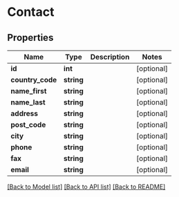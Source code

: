 # Contact

## Properties
Name | Type | Description | Notes
------------ | ------------- | ------------- | -------------
**id** | **int** |  | [optional] 
**country_code** | **string** |  | [optional] 
**name_first** | **string** |  | [optional] 
**name_last** | **string** |  | [optional] 
**address** | **string** |  | [optional] 
**post_code** | **string** |  | [optional] 
**city** | **string** |  | [optional] 
**phone** | **string** |  | [optional] 
**fax** | **string** |  | [optional] 
**email** | **string** |  | [optional] 

[[Back to Model list]](../README.md#documentation-for-models) [[Back to API list]](../README.md#documentation-for-api-endpoints) [[Back to README]](../README.md)


